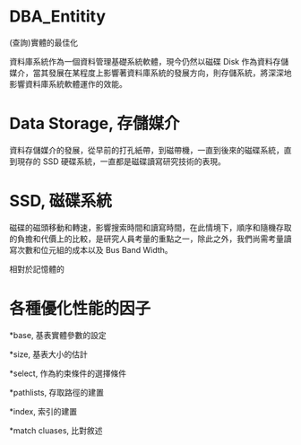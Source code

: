 # DBA_Entitity
(查詢)實體的最佳化

資料庫系統作為一個資料管理基礎系統軟體，現今仍然以磁碟 Disk 作為資料存儲媒介，當其發展在某程度上影響著資料庫系統的發展方向，則存儲系統，將深深地影響資料庫系統軟體運作的效能。

# Data Storage, 存儲媒介

資料存儲媒介的發展，從早前的打孔紙帶，到磁帶機，一直到後來的磁碟系統，直到現存的 SSD 硬碟系統，一直都是磁碟讀寫研究技術的表現。

# SSD, 磁碟系統

磁碟的磁頭移動和轉速，影響搜索時間和讀寫時間，在此情境下，順序和隨機存取的負擔和代價上的比較，是研究人員考量的重點之一，除此之外，我們尚需考量讀寫次數和位元組的成本以及 Bus Band Width。

相對於記憶體的

# 各種優化性能的因子

*base, 基表實體參數的設定

*size, 基表大小的估計

*select, 作為約束條件的選擇條件

*pathlists, 存取路徑的建置

*index, 索引的建置

*match cluases, 比對敘述
